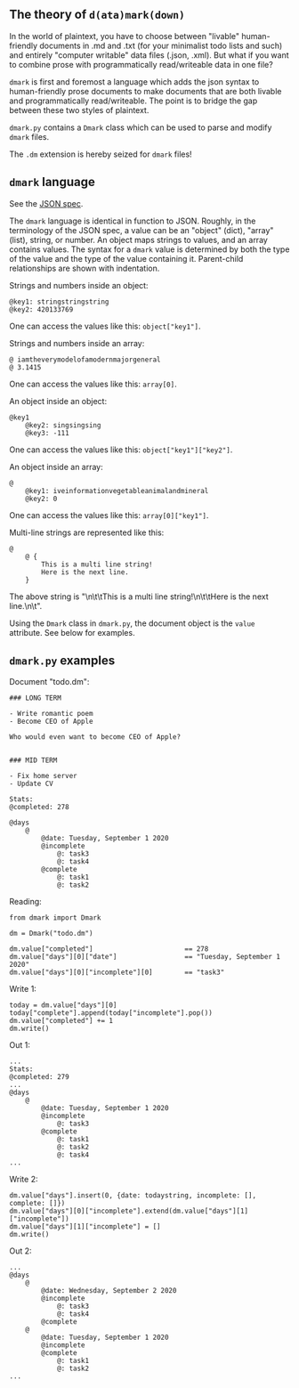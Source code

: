 ## The theory of `d(ata)mark(down)`

In the world of plaintext, you have to choose between "livable" human-friendly documents in .md and .txt (for your minimalist todo lists and such) and entirely "computer writable" data files (.json, .xml). But what if you want to combine prose with programmatically read/writeable data in one file?

`dmark` is first and foremost a language which adds the json syntax to human-friendly prose documents to make documents that are both livable and programmatically read/writeable. The point is to bridge the gap between these two styles of plaintext.

`dmark.py` contains a `Dmark` class which can be used to parse and modify `dmark` files.

The `.dm` extension is hereby seized for `dmark` files!

## `dmark` language

See the [JSON spec](https://www.json.org/json-en.html).

The `dmark` language is identical in function to JSON. Roughly, in the terminology of the JSON spec, a value can be an "object" (dict), "array" (list), string, or number. An object maps strings to values, and an array contains values. The syntax for a `dmark` value is determined by both the type of the value and the type of the value containing it. Parent-child relationships are shown with indentation.

Strings and numbers inside an object:
```
@key1: stringstringstring
@key2: 420133769
```

One can access the values like this: `object["key1"]`.

Strings and numbers inside an array:
```
@ iamtheverymodelofamodernmajorgeneral
@ 3.1415
```

One can access the values like this: `array[0]`.

An object inside an object:
```
@key1
	@key2: singsingsing
	@key3: -111
```

One can access the values like this: `object["key1"]["key2"]`.

An object inside an array:
```
@
	@key1: iveinformationvegetableanimalandmineral
	@key2: 0
```

One can access the values like this: `array[0]["key1"]`.

Multi-line strings are represented like this:
```
@
	@ {
		This is a multi line string!
		Here is the next line.
	}
```

The above string is "\n\t\tThis is a multi line string!\n\t\tHere is the next line.\n\t".

Using the `Dmark` class in `dmark.py`, the document object is the `value` attribute. See below for examples.

## `dmark.py` examples

Document "todo.dm":
```
### LONG TERM

- Write romantic poem
- Become CEO of Apple

Who would even want to become CEO of Apple?


### MID TERM

- Fix home server
- Update CV

Stats:
@completed: 278

@days
	@
		@date: Tuesday, September 1 2020 
		@incomplete
			@: task3
			@: task4
		@complete
			@: task1
			@: task2
```

Reading:
```
from dmark import Dmark

dm = Dmark("todo.dm")

dm.value["completed"]                       == 278
dm.value["days"][0]["date"]                 == "Tuesday, September 1 2020"
dm.value["days"][0]["incomplete"][0]        == "task3"
```

Write 1:
```
today = dm.value["days"][0]
today["complete"].append(today["incomplete"].pop())
dm.value["completed"] += 1
dm.write()
```

Out 1:
```
...
Stats:
@completed: 279
...
@days
	@
		@date: Tuesday, September 1 2020 
		@incomplete
			@: task3
		@complete
			@: task1
			@: task2
			@: task4
...
```

Write 2:
```
dm.value["days"].insert(0, {date: todaystring, incomplete: [], complete: []})
dm.value["days"][0]["incomplete"].extend(dm.value["days"][1]["incomplete"])
dm.value["days"][1]["incomplete"] = []
dm.write()
```

Out 2:
```
...
@days
	@
		@date: Wednesday, September 2 2020 
		@incomplete
			@: task3
			@: task4
		@complete
	@
		@date: Tuesday, September 1 2020 
		@incomplete
		@complete
			@: task1
			@: task2
...
```

